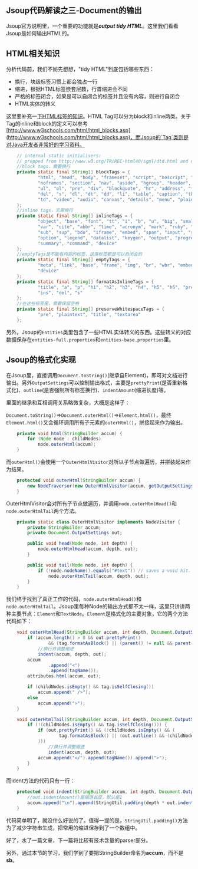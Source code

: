 Jsoup代码解读之三-Document的输出
-------

Jsoup官方说明里，一个重要的功能就是***output tidy HTML***。这里我们看看Jsoup是如何输出HTML的。

## HTML相关知识

分析代码前，我们不妨先想想，"tidy HTML"到底包括哪些东西：

* 换行，块级标签习惯上都会独占一行
* 缩进，根据HTML标签嵌套层数，行首缩进会不同
* 严格的标签闭合，如果是可以自闭合的标签并且没有内容，则进行自闭合
* HTML实体的转义

这里要补充一[下HTML标签的知识](https://www.scaler.com/topics/html/html-tags/)。HTML Tag可以分为block和inline两类。关于Tag的inline和block的定义可以参考[http://www.w3schools.com/html/html_blocks.asp](http://www.w3schools.com/html/html_blocks.asp)，而Jsoup的`Tag`类则是对Java开发者非常好的学习资料。

```java
    // internal static initialisers:
    // prepped from http://www.w3.org/TR/REC-html40/sgml/dtd.html and other sources
    //block tags，需要换行
    private static final String[] blockTags = {
            "html", "head", "body", "frameset", "script", "noscript", "style", "meta", "link", "title", "frame",
            "noframes", "section", "nav", "aside", "hgroup", "header", "footer", "p", "h1", "h2", "h3", "h4", "h5", "h6",
            "ul", "ol", "pre", "div", "blockquote", "hr", "address", "figure", "figcaption", "form", "fieldset", "ins",
            "del", "s", "dl", "dt", "dd", "li", "table", "caption", "thead", "tfoot", "tbody", "colgroup", "col", "tr", "th",
            "td", "video", "audio", "canvas", "details", "menu", "plaintext"
    };
    //inline tags，无需换行
    private static final String[] inlineTags = {
            "object", "base", "font", "tt", "i", "b", "u", "big", "small", "em", "strong", "dfn", "code", "samp", "kbd",
            "var", "cite", "abbr", "time", "acronym", "mark", "ruby", "rt", "rp", "a", "img", "br", "wbr", "map", "q",
            "sub", "sup", "bdo", "iframe", "embed", "span", "input", "select", "textarea", "label", "button", "optgroup",
            "option", "legend", "datalist", "keygen", "output", "progress", "meter", "area", "param", "source", "track",
            "summary", "command", "device"
    };
    //emptyTags是不能有内容的标签，这类标签都是可以自闭合的
    private static final String[] emptyTags = {
            "meta", "link", "base", "frame", "img", "br", "wbr", "embed", "hr", "input", "keygen", "col", "command",
            "device"
    };
    private static final String[] formatAsInlineTags = {
            "title", "a", "p", "h1", "h2", "h3", "h4", "h5", "h6", "pre", "address", "li", "th", "td", "script", "style",
            "ins", "del", "s"
    };
    //在这些标签里，需要保留空格
    private static final String[] preserveWhitespaceTags = {
            "pre", "plaintext", "title", "textarea"
    };
```

另外，Jsoup的`Entities`类里包含了一些HTML实体转义的东西。这些转义的对应数据保存在`entities-full.properties`和`entities-base.properties`里。

## Jsoup的格式化实现

在Jsoup里，直接调用`Document.toString()`(继承自Element)，即可对文档进行输出。另外`OutputSettings`可以控制输出格式，主要是`prettyPrint`(是否重新格式化)、`outline`(是否强制所有标签换行)、`indentAmount`(缩进长度)等。

里面的继承和互相调用关系略微复杂，大概是这样子：

`Document.toString()`=>`Document.outerHtml()`=>`Element.html()`，最终`Element.html()`又会循环调用所有子元素的`outerHtml()`，拼接起来作为输出。

```java
    private void html(StringBuilder accum) {
        for (Node node : childNodes)
            node.outerHtml(accum);
    }
```

而`outerHtml()`会使用一个`OuterHtmlVisitor`对所以子节点做遍历，并拼装起来作为结果。

```java
	protected void outerHtml(StringBuilder accum) {
        new NodeTraversor(new OuterHtmlVisitor(accum, getOutputSettings())).traverse(this);
    }
```

OuterHtmlVisitor会对所有子节点做遍历，并调用`node.outerHtmlHead()`和`node.outerHtmlTail`两个方法。
    
```java
    private static class OuterHtmlVisitor implements NodeVisitor {
        private StringBuilder accum;
        private Document.OutputSettings out;

        public void head(Node node, int depth) {
            node.outerHtmlHead(accum, depth, out);
        }

        public void tail(Node node, int depth) {
            if (!node.nodeName().equals("#text")) // saves a void hit.
                node.outerHtmlTail(accum, depth, out);
        }
    }
```

我们终于找到了真正工作的代码，`node.outerHtmlHead()`和`node.outerHtmlTail`。Jsoup里每种Node的输出方式都不太一样，这里只讲讲两种主要节点：`Element`和`TextNode`。`Element`是格式化的主要对象，它的两个方法代码如下：

```java
    void outerHtmlHead(StringBuilder accum, int depth, Document.OutputSettings out) {
        if (accum.length() > 0 && out.prettyPrint()
                && (tag.formatAsBlock() || (parent() != null && parent().tag().formatAsBlock()) || out.outline()) )
            //换行并调整缩进
            indent(accum, depth, out);
        accum
                .append("<")
                .append(tagName());
        attributes.html(accum, out);

        if (childNodes.isEmpty() && tag.isSelfClosing())
            accum.append(" />");
        else
            accum.append(">");
    }

    void outerHtmlTail(StringBuilder accum, int depth, Document.OutputSettings out) {
        if (!(childNodes.isEmpty() && tag.isSelfClosing())) {
            if (out.prettyPrint() && (!childNodes.isEmpty() && (
                    tag.formatAsBlock() || (out.outline() && (childNodes.size()>1 || (childNodes.size()==1 && !(childNodes.get(0) instanceof TextNode))))
            )))
                //换行并调整缩进
                indent(accum, depth, out);
            accum.append("</").append(tagName()).append(">");
        }
    }
```

而ident方法的代码只有一行：

```java
    protected void indent(StringBuilder accum, int depth, Document.OutputSettings out) {
        //out.indentAmount()是缩进长度，默认是1
        accum.append("\n").append(StringUtil.padding(depth * out.indentAmount()));
    }
```
    
代码简单明了，就没什么好说的了。值得一提的是，`StringUtil.padding()`方法为了减少字符串生成，把常用的缩进保存到了一个数组中。

好了，水了一篇文章，下一篇将比较有技术含量的parser部分。

另外，通过本节的学习，我们学到了要把StringBuilder命名为**accum**，而不是**sb**。
